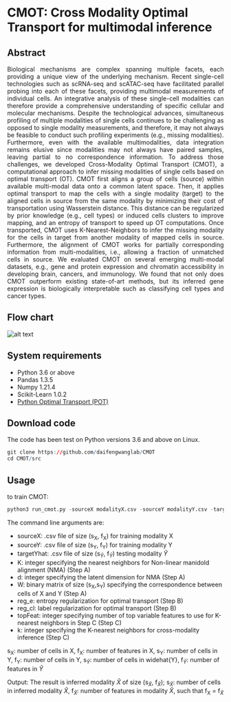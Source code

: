 # CMOT: Cross Modality Optimal Transport for multimodal inference

## Abstract
<p align="justify">
Biological mechanisms are complex spanning multiple facets, each providing a unique view of the underlying mechanism. Recent single-cell technologies such as scRNA-seq and scATAC-seq have facilitated parallel probing into each of these facets, providing multimodal measurements of individual cells. An integrative analysis of these single-cell modalities can therefore provide a comprehensive understanding of specific cellular and molecular mechanisms. Despite the technological advances, simultaneous profiling of multiple modalities of single cells continues to be challenging as opposed to single modality measurements, and therefore, it may not always be feasible to conduct such profiling experiments (e.g., missing modalities). Furthermore, even with the available multimodalities, data integration remains elusive since modalities may not always have paired samples, leaving partial to no correspondence information. 
To address those challenges, we developed Cross-Modality Optimal Transport (CMOT), a computational approach to infer missing modalities of single cells based on optimal transport (OT). CMOT first aligns a group of cells (source) within available multi-modal data onto a common latent space. Then, it applies optimal transport to map the cells with a single modality (target) to the aligned cells in source from the same modality by minimizing their cost of transportation using Wasserstein distance. This distance can be regularized by prior knowledge (e.g., cell types) or induced cells clusters to improve mapping, and an entropy of transport to speed up OT computations. Once transported, CMOT uses K-Nearest-Neighbors to infer the missing modality for the cells in target from another modality of mapped cells in source. Furthermore, the alignment of CMOT works for partially corresponding information from multi-modalities, i.e., allowing a fraction of unmatched cells in source. We evaluated CMOT on several emerging multi-modal datasets, e.g., gene and protein expression and chromatin accessibility in developing brain, cancers, and immunology. We found that not only does CMOT outperform existing state-of-art methods, but its inferred gene expression is biologically interpretable such as classifying cell types and cancer types. 
</p>

## Flow chart
![alt text](https://github.com/sayali7/CMOT/blob/main/src/Fig1.png)

## System requirements
* Python 3.6 or above
* Pandas 1.3.5
* Numpy 1.21.4
* Scikit-Learn 1.0.2
* [Python Optimal Transport (POT)](https://pythonot.github.io/)

## Download code
The code has been test on Python versions 3.6 and above on Linux.
```r
git clone https://github.com/daifengwanglab/CMOT
cd CMOT/src
```
## Usage
to train CMOT:
```r
python3 run_cmot.py -sourceX modalityX.csv -sourceY modalityY.csv -targetYhat modalityYhat.csv -K 5 -d 10 -W W -reg_e 1e-01 reg_cl 1e00 topFeat 50 k 10
```
The command line arguments are:
* sourceX: .csv file of size (s<sub>X</sub>, f<sub>X</sub>) for training modality X
* sourceY: .csv file of size (s<sub>Y</sub>, f<sub>Y</sub>) for training modality Y
* targetYhat: .csv file of size (s<sub>$\widehat{Y}$</sub>, f<sub>$\widehat{Y}$</sub>) testing modality $\widehat{Y}$
* K: integer specifying the nearest neighbors for Non-linear manidold alignment (NMA) (Step A)
* d: integer specifying the latent dimension for NMA (Step A)
* W: binary matrix of size (s<sub>X</sub>,s<sub>Y</sub>) specifying the correspondence between cells of X and Y (Step A)
* reg_e: entropy regularization for optimal transport (Step B)
* reg_cl: label regularization for optimal transport (Step B)
* topFeat: integer specifying number of top variable features to use for K-nearest neighbors in Step C (Step C)
* k: integer specifying the K-nearest neighbors for cross-modality inference (Step C)

s<sub>X</sub>: number of cells in X, f<sub>X</sub>: number of features in X, s<sub>Y</sub>: number of cells in Y, f<sub>Y</sub>: number of cells in Y, s<sub>$\widehat{Y}$</sub>: number of cells in widehat{Y}, f<sub>$\widehat{Y}$</sub>: number of features in $\widehat{Y}$
 
Output:
The result is inferred modality $\widehat{X}$ of size (s<sub>$\widehat{X}$</sub>, f<sub>$\widehat{X}$</sub>); s<sub>$\widehat{X}$</sub>: number of cells in inferred modality $\widehat{X}$, f<sub>$\widehat{X}$</sub>: number of features in modality $\widehat{X}$, such that f<sub>X</sub> = f<sub>$\widehat{X}$</sub>
